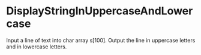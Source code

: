 # DisplayStringInUppercaseAndLowercase
Input a line of text into char array s[100]. Output the line in uppercase letters and in lowercase letters.
